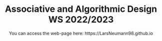 <h1 align="center"> Associative and Algorithmic Design WS 2022/2023 </h1>
<p align="center"> You can access the web-page here: https://LarsNeumann98.github.io </p>
